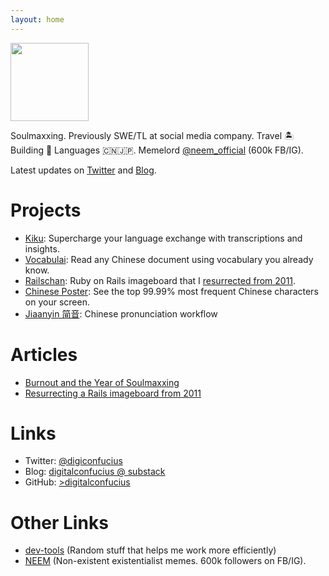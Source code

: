 ```yaml
---
layout: home
---
```


<!-- Begin README contents. -->

<img src="https://github.com/digitalconfucius/digitalconfucius.github.io/assets/156959605/425bb59a-64e7-4ab3-a0e1-5da838f8e343" width="125" />

Soulmaxxing. Previously SWE/TL at social media company. Travel 🏝️ Building 👾 Languages 🇨🇳🇯🇵. Memelord [@neem_official](https://www.instagram.com/neem_official/) (600k FB/IG). 

Latest updates on [Twitter](https://twitter.com/digiconfucius) and [Blog](https://digitalconfucius.substack.com/).

# Projects
- [Kiku](https://kikuapp.xyz/): Supercharge your language exchange with transcriptions and insights.
- [Vocabulai](https://vocabulai.onrender.com/): Read any Chinese document using vocabulary you already know.
- [Railschan](https://railschan.onrender.com/posts): Ruby on Rails imageboard that I [resurrected from 2011](https://digitalconfucius.substack.com/p/railschan-resurrection).
- [Chinese Poster](https://digitalconfucius.github.io/chinese-poster/): See the top 99.99% most frequent Chinese characters on your screen.
- [Jiaanyin 简音](https://github.com/digitalconfucius/jianyin): Chinese pronunciation workflow

# Articles
- [Burnout and the Year of Soulmaxxing](https://digitalconfucius.substack.com/p/burnout-and-the-year-of-soulmaxxing)
- [Resurrecting a Rails imageboard from 2011](https://digitalconfucius.substack.com/p/railschan-resurrection)

# Links
- Twitter: [@digiconfucius](https://twitter.com/digiconfucius)
- Blog: [digitalconfucius @ substack](https://digitalconfucius.substack.com/)
- GitHub: [>digitalconfucius](https://github.com/digitalconfucius)

# Other Links
- [dev-tools](https://github.com/digitalconfucius/dev-tools) (Random stuff that helps me work more efficiently)
- [NEEM](https://neemblog.home.blog/memes/) (Non-existent existentialist memes. 600k followers on FB/IG).

<!-- Google tag (gtag.js) -->
<script async src="https://www.googletagmanager.com/gtag/js?id=G-JVFVERMTY0"></script>
<script>
  window.dataLayer = window.dataLayer || [];
  function gtag(){dataLayer.push(arguments);}
  gtag('js', new Date());

  gtag('config', 'G-JVFVERMTY0');
</script>
